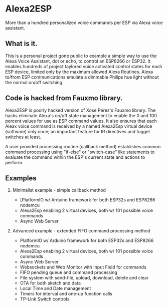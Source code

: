 # Alexa2ESP
 More than a hundred personalized voice commands per ESP via Alexa voice assistant.

## What is it.
This is a personal project gone public to example a simple way to use the Alexa Voice Assistant, dot or echo, to control an ESP8266 or ESP32. It enables hundreds of project taylored voice activated control states for each ESP device, limited only by the maximum allowed Alexa Routines. Alexa to/from ESP communications emulate a dimmable Philips hue light without the normal on/off switching.

## Code is hacked from Fauxmo library.
Alexa2ESP is poorly hacked version of Xose Pérez's Fauxmo library. The hacks eliminate Alexa's on/off state management to enable the 0 and 100 percent values for use as ESP command values. It also ensures that each Aleax voice command is received by a named Alexa2Esp virtual device (software) only once; an important feature for IR directives and toggel switches at least.

A user provided processing routine (callback method) establishes common command processing using "if-else" or "switch-case" like statements to evaluate the command within the ESP's current state and actions to perform.

## Examples
  1. Minimalist example - simple callback method
     - [PlatformIO w/ Arduino framework for both ESP32s and ESP8266 nodemcu
     - Alexa2Esp enabling 2 virtual devices, both w/ 101 possible voice commands
     - Async Web Server

  2. Advanced example - extended FIFO command processing method
     - PlatformIO w/ Arduino framework for both ESP32s and ESP8266 nodemcu
     - Alexa2Esp enabling 2 virtual devices, both w/ 101 possible voice commands
     - Async Web Server
     - Websockets and Web Monitor with Input Field for commands
     - FIFO pending queue and command processing
     - File system with send-file, upload, download, delete and clear
     - OTA for both sketch and data
     - Local Time and Date management
     - Timers for interval and one-up function calls
     - TP-Link Switch controls
